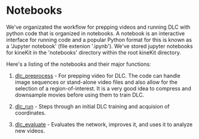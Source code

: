 # Notebooks

We've organizated the workflow for prepping videos and running DLC with python code that is organized in notebooks. A notebook is an interactive interface for running code and a popular Python format for this is known as a 'Jupyter notebook' (file extenion '.ipynb'). We've stored jupyter notebooks for kineKit in the 'notebooks' directory within the root kineKit directory.

Here's a listing of the notebooks and their major functions:

1. [dlc_preprocess](/notebooks/dlc_preprocess.ipynb) - For prepping video for DLC. The code can handle image sequences or stand-alone video files and also allow for the selection of a region-of-interest. It is a very good idea to compress and downsample movies before using them to train DLC.

1. [dlc_run](/notebooks/dlc_run.ipynb) - Steps through an initial DLC training and acquision of coordinates.

1. [dlc_evaluate](/notebooks/dlc_evaluate.ipynb) - Evaluates the network, improves it, and uses it to analyze new videos. 